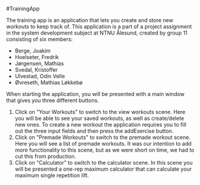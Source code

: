 #TrainingApp

The training app is an application that lets you create and store new workouts
to keep track of. This application is a part of a project assignment in the 
system development subject at NTNU Ålesund, created by group 11 consisting 
of six members:
* Berge, Joakim
* Hoelseter, Fredrik
* Jørgensen, Mathias
* Svedal, Kristoffer
* Ulvestad, Odin Velle
* Øvreseth, Mathias Løkkebø

When starting the application, you will be presented with a main window that gives 
you three different buttons.
1. Click on "Your Workouts" to switch to the view workouts scene. Here you will be 
   able to see your saved workouts, as well as create/delete new ones. To create a 
   new workout the application requires you to fill out the three input fields and
   then press the addExercise button. 
2. Click on "Premade Workouts" to switch to the premade workout scene. Here you will
   see a list of premade workouts. It was our intention to add more functionality to
   this scene, but as we were short on time, we had to cut this from production.
3. Click on "Calculator" to switch to the calculator scene. In this scene you will be 
   presented a one-rep maximum calculator that can calculate your maximum single 
   repetition lift.
   

   
